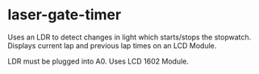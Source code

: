 # laser-gate-timer
Uses an LDR to detect changes in light which starts/stops the stopwatch. Displays current lap and previous lap times on an LCD Module.

LDR must be plugged into A0. Uses LCD 1602 Module.
